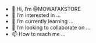 - 👋 Hi, I’m @MOWAFAKSTORE
- 👀 I’m interested in ...
- 🌱 I’m currently learning ...
- 💞️ I’m looking to collaborate on ...
- 📫 How to reach me ...

<!---
MOWAFAKSTORE/MOWAFAKSTORE is a ✨ special ✨ repository because its `README.md` (this file) appears on your GitHub profile.
You can click the Preview link to take a look at your changes.
--->
